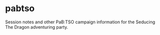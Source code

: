 # pabtso
Session notes and other PaB:TSO campaign information for the Seducing The Dragon adventuring party.
